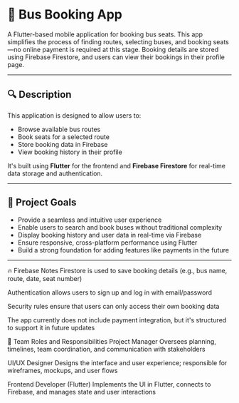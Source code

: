 # 🚌 Bus Booking App

A Flutter-based mobile application for booking bus seats. This app simplifies the process of finding routes, selecting buses, and booking seats—no online payment is required at this stage. Booking details are stored using Firebase Firestore, and users can view their bookings in their profile page.

---

## 🔍 Description

This application is designed to allow users to:
- Browse available bus routes
- Book seats for a selected route
- Store booking data in Firebase
- View booking history in their profile

It's built using **Flutter** for the frontend and **Firebase Firestore** for real-time data storage and authentication.

---

## 🎯 Project Goals

- Provide a seamless and intuitive user experience  
- Enable users to search and book buses without traditional complexity  
- Display booking history and user data in real-time via Firebase  
- Ensure responsive, cross-platform performance using Flutter  
- Build a strong foundation for adding features like payments in the future  

---

🔥 Firebase Notes
Firestore is used to save booking details (e.g., bus name, route, date, seat number)

Authentication allows users to sign up and log in with email/password

Security rules ensure that users can only access their own booking data

The app currently does not include payment integration, but it's structured to support it in future updates


👥 Team Roles and Responsibilities
Project Manager
Oversees planning, timelines, team coordination, and communication with stakeholders

UI/UX Designer
Designs the interface and user experience; responsible for wireframes, mockups, and user flows

Frontend Developer (Flutter)
Implements the UI in Flutter, connects to Firebase, and manages state and user interactions

